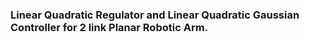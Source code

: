 ### Linear Quadratic Regulator and Linear Quadratic Gaussian Controller for 2 link Planar Robotic Arm. 


 
